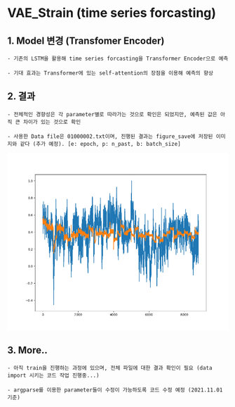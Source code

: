 # VAE_Strain (time series forcasting)

## 1. Model 변경 (Transfomer Encoder)

    - 기존의 LSTM을 활용해 time series forcasting을 Transformer Encoder으로 예측
    
    - 기대 효과는 Transformer에 있는 self-attention의 장점을 이용해 예측의 향상 

## 2. 결과
    
    - 전체적인 경향성은 각 parameter별로 따라가는 것으로 확인은 되었지만, 예측된 값은 아직 큰 차이가 있는 것으로 확인

    - 사용한 Data file은 01000002.txt이며, 진행된 결과는 figure_save에 저장된 이미지와 같다 (추가 예정). [e: epoch, p: n_past, b: batch_size]

![figure_e100_p20_b200.png](./figure_save/figure_e100_p20_b200.png)
    
## 3. More..

    - 아직 train을 진행하는 과정에 있으며, 전체 파일에 대한 결과 확인이 필요 (data import 시키는 코드 작업 진행중...)

    - argparse를 이용한 parameter들이 수정이 가능하도록 코드 수정 예정 (2021.11.01 기준)


